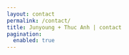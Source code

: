 ```yaml
---
layout: contact
permalink: /contact/
title: Junyoung + Thuc Anh | contact
pagination:
  enabled: true
---
```


